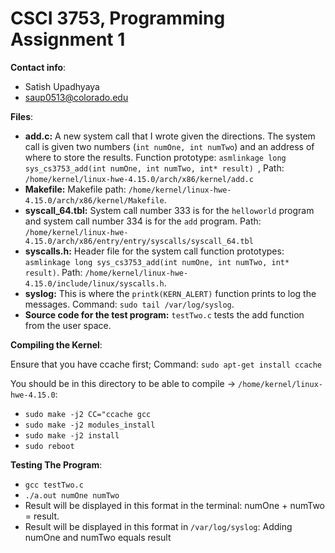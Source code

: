 # CSCI 3753, Programming Assignment 1

**Contact info**:
 - Satish Upadhyaya
 - saup0513@colorado.edu

**Files**:

- <b>add.c:</b> A new system call that I wrote given the directions. The system call is given two numbers (`int numOne, int numTwo`) and an address of where to store the results. Function prototype: `asmlinkage long sys_cs3753_add(int numOne, int numTwo, int* result)
`, Path: `/home/kernel/linux-hwe-4.15.0/arch/x86/kernel/add.c`
- <b>Makefile:</b> Makefile path: `/home/kernel/linux-hwe-4.15.0/arch/x86/kernel/Makefile`.
- <b>syscall_64.tbl:</b> System call number 333 is for the `helloworld` program and system call number 334 is for the `add` program. Path: `/home/kernel/linux-hwe-4.15.0/arch/x86/entry/entry/syscalls/syscall_64.tbl`
- <b>syscalls.h:</b> Header file for the system call function prototypes: `asmlinkage long sys_cs3753_add(int numOne, int numTwo, int* result)`. Path: `/home/kernel/linux-hwe-4.15.0/include/linux/syscalls.h`.
- <b>syslog:</b> This is where the `printk(KERN_ALERT)` function prints to log the messages. Command: `sudo tail /var/log/syslog`.
- <b>Source code for the test program:</b> `testTwo.c` tests the add function from the user space.

**Compiling the Kernel**:

Ensure that you have ccache first; Command: `sudo apt-get install ccache`

You should be in this directory to be able to compile -> `/home/kernel/linux-hwe-4.15.0`:

- `sudo make -j2 CC="ccache gcc` 
- `sudo make -j2 modules_install`
- `sudo make -j2 install`
- `sudo reboot`


**Testing The Program**:
- `gcc testTwo.c`
- `./a.out numOne numTwo`
- Result will be displayed in this format in the terminal: numOne + numTwo = result.
- Result will be displayed in this format in `/var/log/syslog`: Adding numOne and numTwo equals result

